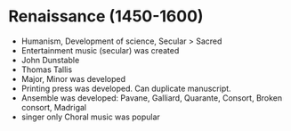 # Renaissance (1450-1600)
- Humanism, Development of science, Secular > Sacred
- Entertainment music (secular) was created
- John Dunstable
- Thomas Tallis
- Major, Minor was developed
- Printing press was developed. Can duplicate manuscript.
- Ansemble was developed: Pavane, Galliard, Quarante, Consort, Broken consort, Madrigal
- singer only Choral music was popular
